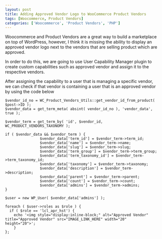 ```yaml
---
layout: post
title: Adding Approved Vendor Logo to WooCommerce Product Vendors
tags: [Woocommerce, Product Vendors]
categories: ['Woocommerce', 'Product Vendors', 'PHP']
---
```



Woocommerce and Product Vendors are a great way to build a marketplace on top
of WordPress, however, I think it is missing the ability to display an
approved vendor logo next to the vendors that are selling product which are
approved.


In order to do this, we are going to use User Capability Manager plugin to create
custom capabilities such as approved vendor and assign it to the respective vendors.

After assigning the capability to a user that is managing a specific vendor, we can
check if that vendor is containing a user that is an approved vendor by using the
code below

```
$vendor_id_no = WC_Product_Vendors_Utils::get_vendor_id_from_product( $post->ID );
$vendor_data = get_term_meta( absint( vendor_id_no ), 'vendor_data', true );

$vendor_term = get_term_by( 'id', $vendor_id, WC_PRODUCT_VENDORS_TAXONOMY );

if ( $vendor_data && $vendor_term ) {
				$vendor_data['term_id'] = $vendor_term->term_id;
				$vendor_data['name'] = $vendor_term->name;
				$vendor_data['slug'] = $vendor_term->slug;
				$vendor_data['term_group'] = $vendor_term->term_group;
				$vendor_data['term_taxonomy_id'] = $vendor_term->term_taxonomy_id;
				$vendor_data['taxonomy'] = $vendor_term->taxonomy;
				$vendor_data['description'] = $vendor_term->description;
				$vendor_data['parent'] = $vendor_term->parent;
				$vendor_data['count'] = $vendor_term->count;
				$vendor_data['admins'] = $vendor_term->admins;
}

$user = new WP_User( $vendor_data['admins'] );

foreach ( $user->roles as $role ) {
  if ( $role == 'lcl_apr_hst') {
	echo '<img style="display:inline-block;" alt="Approved Vendor" title="Approved Vendor" src="IMAGE_LINK_HERE" width="20" height="20">';
	}
};
```
